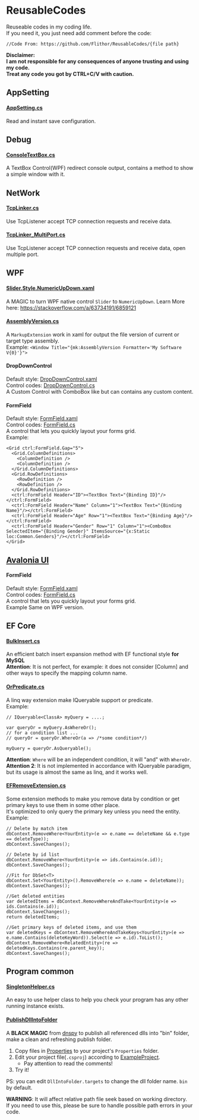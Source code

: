 # ReusableCodes
Reuseable codes in my coding life.  
If you need it, you just need add comment before the code:
```
//Code From: https://github.com/Flithor/ReusableCodes/{file path}
```

**Disclaimer:  
I am not responsible for any consequences of anyone trusting and using my code.  
Treat any code you got by CTRL+C/V with caution.**

## AppSetting
#### [AppSetting.cs](https://github.com/Flithor/ReusableCodes/blob/main/AppSetting/AppSettings.cs)
Read and instant save configuration.

## Debug
#### [ConsoleTextBox.cs](https://github.com/Flithor/ReusableCodes/blob/main/Debug/ConsoleTextBox.cs)
A TextBox Control(WPF) redirect console output, contains a method to show a simple window with it.

## NetWork
#### [TcpLinker.cs](https://github.com/Flithor/ReusableCodes/blob/main/Network/TcpLinker.cs)
Use TcpListener accept TCP connection requests and receive data.
#### [TcpLinker_MultiPort.cs](https://github.com/Flithor/ReusableCodes/blob/main/Network/TcpLinker_MultiPort.cs)
Use TcpListener accept TCP connection requests and receive data, open multiple port.

## WPF
#### [Slider.Style.NumericUpDown.xaml](https://github.com/Flithor/ReusableCodes/blob/main/WPF/Slider.Style.NumericUpDown.xaml)
A MAGIC to turn WPF native control `Slider` to `NumericUpDown`.
Learn More here: https://stackoverflow.com/a/63734191/6859121

#### [AssemblyVersion.cs](https://github.com/Flithor/ReusableCodes/blob/main/WPF/AssemblyVersion.cs)
A `MarkupExtension` work in xaml for output the file version of current or target type assembly.  
Example: `<Window Title="{mk:AssemblyVersion Formatter='My Software V{0}'}">`

#### DropDownControl
Default style: [DropDownControl.xaml](https://github.com/Flithor/ReusableCodes/blob/main/WPF/DropDownControl.xaml)  
Control codes: [DropDownControl.cs](https://github.com/Flithor/ReusableCodes/blob/main/WPF/DropDownControl.cs)  
A Custom Control with ComboBox like but can contains any custom content.

#### FormField
Default style: [FormField.xaml](https://github.com/Flithor/ReusableCodes/blob/main/WPF/FormField.xaml)  
Control codes: [FormField.cs](https://github.com/Flithor/ReusableCodes/blob/main/WPF/FormField.cs)  
A control that lets you quickly layout your forms grid.  
Example:
```
<Grid ctrl:FormField.Gap="5">
  <Grid.ColumnDefinitions>
    <ColumnDefinition />
    <ColumnDefinition />
  </Grid.ColumnDefinitions>
  <Grid.RowDefinitions>
    <RowDefinition />
    <RowDefinition />
  </Grid.RowDefinitions>
  <ctrl:FormField Header="ID"><TextBox Text="{Binding ID}"/></ctrl:FormField>
  <ctrl:FormField Header="Name" Column="1"><TextBox Text="{Binding Name}"/></ctrl:FormField>
  <ctrl:FormField Header="Age" Row="1"><TextBox Text="{Binding Age}"/></ctrl:FormField>
  <ctrl:FormField Header="Gender" Row="1" Column="1"><ComboBox SelectedItem="{Binding Gender}" ItemsSource="{x:Static loc:Common.Genders}"/></ctrl:FormField>
</Grid>
```

## [Avalonia UI](https://github.com/AvaloniaUI/Avalonia)
#### FormField
Default style: [FormField.xaml](https://github.com/Flithor/ReusableCodes/blob/main/AvaloniaUI/FormField.axaml)  
Control codes: [FormField.cs](https://github.com/Flithor/ReusableCodes/blob/main/AvaloniaUI/FormField.axaml.cs)  
A control that lets you quickly layout your forms grid.  
Example Same on WPF version.

## EF Core
#### [BulkInsert.cs](https://github.com/Flithor/ReusableCodes/blob/main/EFCore/BulkInsert.cs)
An efficient batch insert expansion method with EF functional style **for MySQL**  
**Attention**: It is not perfect, for example: it does not consider \[Column] and other ways to specify the mapping column name.

#### [OrPredicate.cs](https://github.com/Flithor/ReusableCodes/blob/main/EFCore/OrPredicate.cs)
A linq way extension make IQueryable<T> support or predicate.  
Example:
```
// IQueryable<ClassA> myQuery = ....;
  
var queryOr = myQuery.AsWhereOr();
// for a condition list ...
// queryOr = queryOr.WhereOr(a => /*some condition*/)

myQuery = queryOr.AsQueryable();
```
**Attention**: `Where` will be an independent condition, it will "and" with `WhereOr`.  
**Attention 2**: It is not implemented in accordance with IQueryable paradigm, but its usage is almost the same as linq, and it works well.

#### [EFRemoveExtension.cs](https://github.com/Flithor/ReusableCodes/blob/main/EFCore/EFRemoveExtension.cs)
Some extension methods to make you remove data by condition or get primary keys to use them in some other place.  
It's optimized to only query the primary key unless you need the entity.  
Example:
```
// Delete by match item
dbContext.RemoveWhere<YourEntity>(e => e.name == deleteName && e.type == deleteType));
dbContext.SaveChanges();

// Delete by id list
dbContext.RemoveWhere<YourEntity>(e => ids.Contains(e.id));
dbContext.SaveChanges();

//Fit for DbSet<T>
dbContext.Set<YourEntity>().RemoveWhere(e => e.name = deleteName));
dbContext.SaveChanges();

//Get deleted entities
var deletedItems = dbContext.RemoveWhereAndTake<YourEntity>(e => ids.Contains(e.id));
dbContext.SaveChanges();
return deletedItems;

//Get primary keys of deleted items, and use them
var deletedKeys = dbContext.RemoveWhereAndTakeKeys<YourEntity>(e => e.name.Contains(deleteKeyWord)).Select(e => e.id).ToList();
dbContext.RemoveWhere<RelatedEntity>(re => deletedKeys.Contains(re.parent_key));
dbContext.SaveChanges();
```

## Program common
#### [SingletonHelper.cs](https://github.com/Flithor/ReusableCodes/blob/main/Program/SingletonHelper.cs)
An easy to use helper class to help you check your program has any other running instance exists.

#### [PublishDllIntoFolder](https://github.com/Flithor/ReusableCodes/blob/main/Program/PublishDllIntoFolder)
A **BLACK MAGIC** from [dnspy](https://github.com/dnSpy/dnSpy) to publish all referenced dlls into "bin" folder, make a clean and refreshing publish folder.
1. Copy files in [Properties](https://github.com/Flithor/ReusableCodes/tree/main/Program/PublishDllIntoFolder/Properties) to your project's `Properties` folder.
2. Edit your project file(`.csproj`) according to [ExampleProject](https://github.com/Flithor/ReusableCodes/blob/main/Program/PublishDllIntoFolder/ExampleProject.csproj).
   - Pay attention to read the comments!
3. Try it!

PS: you can edit `DllIntoFolder.targets` to change the dll folder name. `bin` by default.

**WARNING**:
It will affect relative path file seek based on working directory.  
If you need to use this, please be sure to handle possible path errors in your code.
